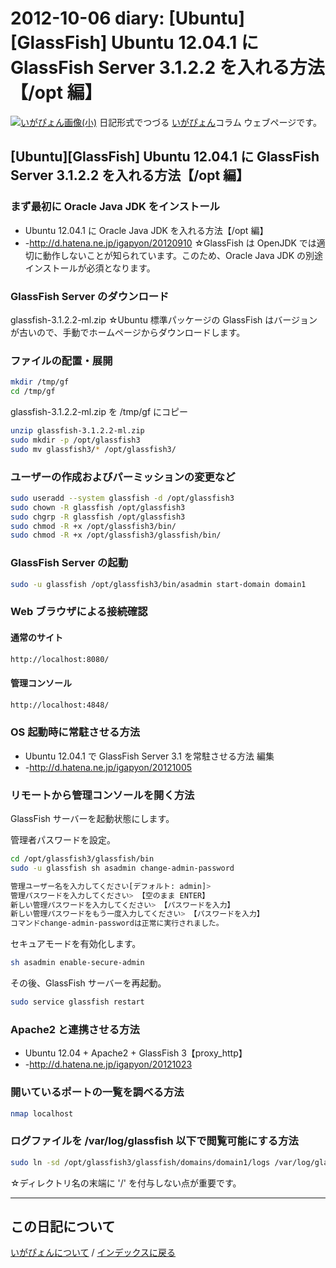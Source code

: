 2012-10-06 diary: [Ubuntu][GlassFish] Ubuntu 12.04.1 に GlassFish Server 3.1.2.2 を入れる方法【/opt 編】
=====================================================================================================
[![いがぴょん画像(小)](https://igapyon.github.io/diary/images/iga200306s.jpg "いがぴょん")](https://igapyon.github.io/diary/memo/memoigapyon.html) 日記形式でつづる [いがぴょん](https://igapyon.github.io/diary/memo/memoigapyon.html)コラム ウェブページです。

## [Ubuntu][GlassFish] Ubuntu 12.04.1 に GlassFish Server 3.1.2.2 を入れる方法【/opt 編】


### まず最初に Oracle Java JDK をインストール

* Ubuntu 12.04.1 に Oracle Java JDK を入れる方法【/opt 編】
* -http://d.hatena.ne.jp/igapyon/20120910
☆GlassFish は OpenJDK では適切に動作しないことが知られています。このため、Oracle Java JDK の別途インストールが必須となります。


### GlassFish Server のダウンロード

glassfish-3.1.2.2-ml.zip
☆Ubuntu 標準パッケージの GlassFish はバージョンが古いので、手動でホームページからダウンロードします。


### ファイルの配置・展開


```sh
mkdir /tmp/gf
cd /tmp/gf
```

glassfish-3.1.2.2-ml.zip を /tmp/gf にコピー


```sh
unzip glassfish-3.1.2.2-ml.zip 
sudo mkdir -p /opt/glassfish3
sudo mv glassfish3/* /opt/glassfish3/
```



### ユーザーの作成およびパーミッションの変更など


```sh
sudo useradd --system glassfish -d /opt/glassfish3
sudo chown -R glassfish /opt/glassfish3
sudo chgrp -R glassfish /opt/glassfish3
sudo chmod -R +x /opt/glassfish3/bin/
sudo chmod -R +x /opt/glassfish3/glassfish/bin/
```



### GlassFish Server の起動


```sh
sudo -u glassfish /opt/glassfish3/bin/asadmin start-domain domain1
```



### Web ブラウザによる接続確認


#### 通常のサイト


```sh
http://localhost:8080/
```


#### 管理コンソール


```sh
http://localhost:4848/
```



### OS 起動時に常駐させる方法

* Ubuntu 12.04.1 で GlassFish Server 3.1 を常駐させる方法 編集
* -http://d.hatena.ne.jp/igapyon/20121005


### リモートから管理コンソールを開く方法

GlassFish サーバーを起動状態にします。

管理者パスワードを設定。

```sh
cd /opt/glassfish3/glassfish/bin
sudo -u glassfish sh asadmin change-admin-password
```


```sh
管理ユーザー名を入力してください[デフォルト: admin]>
管理パスワードを入力してください> 【空のまま ENTER】
新しい管理パスワードを入力してください> 【パスワードを入力】
新しい管理パスワードをもう一度入力してください> 【パスワードを入力】
コマンドchange-admin-passwordは正常に実行されました。
```


セキュアモードを有効化します。

```sh
sh asadmin enable-secure-admin
```

その後、GlassFish サーバーを再起動。

```sh
sudo service glassfish restart
```



### Apache2 と連携させる方法

* Ubuntu 12.04 + Apache2 + GlassFish 3【proxy_http】
* -http://d.hatena.ne.jp/igapyon/20121023


### 開いているポートの一覧を調べる方法


```sh
nmap localhost
```



### ログファイルを /var/log/glassfish 以下で閲覧可能にする方法


```sh
sudo ln -sd /opt/glassfish3/glassfish/domains/domain1/logs /var/log/glassfish
```

☆ディレクトリ名の末端に '/' を付与しない点が重要です。



----------------------------------------------------------------------------------------------------

## この日記について
[いがぴょんについて](http://www.igapyon.jp/igapyon/diary/memo/memoigapyon.html) / [インデックスに戻る](https://igapyon.github.io/diary/idxall.html)
